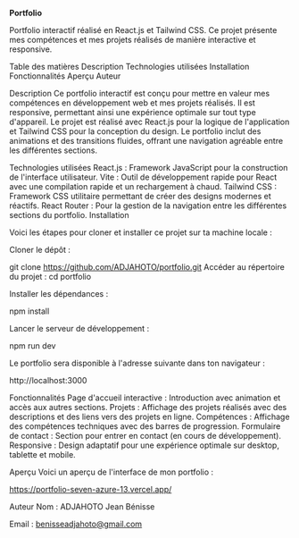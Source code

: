 **Portfolio**


Portfolio interactif réalisé en React.js et Tailwind CSS. Ce projet présente mes compétences et mes projets réalisés de manière interactive et responsive.

Table des matières
Description
Technologies utilisées
Installation
Fonctionnalités
Aperçu
Auteur


Description
Ce portfolio interactif est conçu pour mettre en valeur mes compétences en développement web et mes projets réalisés. Il est responsive, permettant ainsi une expérience optimale sur tout type d'appareil. Le projet est réalisé avec React.js pour la logique de l'application et Tailwind CSS pour la conception du design. Le portfolio inclut des animations et des transitions fluides, offrant une navigation agréable entre les différentes sections.

Technologies utilisées
React.js : Framework JavaScript pour la construction de l'interface utilisateur.
Vite : Outil de développement rapide pour React avec une compilation rapide et un rechargement à chaud.
Tailwind CSS : Framework CSS utilitaire permettant de créer des designs modernes et réactifs.
React Router : Pour la gestion de la navigation entre les différentes sections du portfolio.
Installation


Voici les étapes pour cloner et installer ce projet sur ta machine locale :

Cloner le dépôt :

git clone https://github.com/ADJAHOTO/portfolio.git
Accéder au répertoire du projet :
cd portfolio

Installer les dépendances :

npm install

Lancer le serveur de développement :

npm run dev

Le portfolio sera disponible à l'adresse suivante dans ton navigateur :

http://localhost:3000


Fonctionnalités
Page d'accueil interactive : Introduction avec animation et accès aux autres sections.
Projets : Affichage des projets réalisés avec des descriptions et des liens vers des projets en ligne.
Compétences : Affichage des compétences techniques avec des barres de progression.
Formulaire de contact : Section pour entrer en contact (en cours de développement).
Responsive : Design adaptatif pour une expérience optimale sur desktop, tablette et mobile.

Aperçu
Voici un aperçu de l'interface de mon portfolio :

https://portfolio-seven-azure-13.vercel.app/


Auteur
Nom : ADJAHOTO Jean Bénisse

Email : benisseadjahoto@gmail.com
